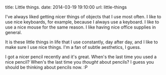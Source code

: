 title: Little things.
date: 2014-03-19 19:10:00
url: little-things

I've always liked getting nicer things of objects that I use most often. I like to
use nice keyboards, for example, because I always use a keyboard. I like to use a
nice mouse for the same reason. I like having nice office supplies in general.

It is these little things in life that I use constantly, day after day, and
I like to make sure I use nice things. I'm a fan of subtle aesthetics, I guess.

I got a nicer pencil recently and it's great. When's the last time you used
a nice pencil? When's the last time you *thought* about pencils? I guess
you should be thinking about pencils now. :P


